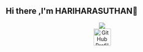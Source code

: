 
## Hi there ,I'm HARIHARASUTHAN👋 
<!--
**RedEye1003/RedEye1003** is a ✨ _special_ ✨ repository because its `README.md` (this file) appears on your GitHub profile.

Here are some ideas to get you started:

- 🔭 I’m currently working on ...
- 🌱 I’m currently learning ...
- 👯 I’m looking to collaborate on ...
- 🤔 I’m looking for help with ...
- 💬 Ask me about ...
- 📫 How to reach me: ...
- 😄 Pronouns: ...
- ⚡ Fun fact: ...
-->

<p align="center">
  <a href="https://www.linkedin.com/in/harihara-suthan">
    <img src="https://skillicons.dev/icons?i=linkedin" />
  </a>
  <a class="socialicon github" href="https://cyber.comolho.com/user/profile/hariharasuthan918/" target="_blank" rel="author" style="display: flex; justify-content: center; align-items: center;">
                <img src="https://cyber.comolho.com/static/img/logo.png" alt="GitHub Profile" width="45" height="45">
</a>
</p>

